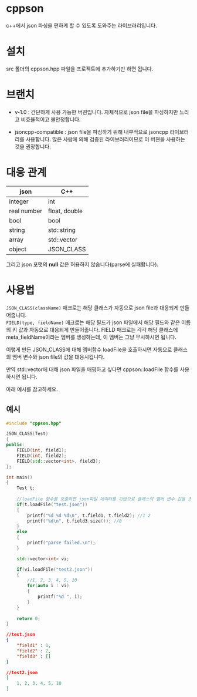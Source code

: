 # cppson

c++에서 json 파싱을 편하게 할 수 있도록 도와주는 라이브러리입니다.

# 설치
src 폴더의 cppson.hpp 파일을 프로젝트에 추가하기만 하면 됩니다.

# 브랜치
- v-1.0 : 간단하게 사용 가능한 버젼입니다. 자체적으로 json file을 파싱하지만 느리고 비효율적이고 불안정합니다.

- jsoncpp-compatible : json file을 파싱하기 위해 내부적으로 jsoncpp 라이브러리를 사용합니다. 많은 사람에 의해 검증된 라이브러리이므로 이 버젼을 사용하는 것을 권장합니다.

# 대응 관계

| json        | C++            |
| -------     | -------------- |
| integer     | int            |
| real number | float, double  |
| bool        | bool           |
| string      | std::string    |
| array       | std::vector<T> |
| object      | JSON_CLASS     |

그리고 json 포맷의 **null** 값은 허용하지 않습니다(parse에 실패합니다).

# 사용법
```JSON_CLASS(className)``` 매크로는 해당 클래스가 자동으로 json file과 대응되게 만들어줍니다.  
```FIELD(type, fieldName)``` 매크로는 해당 필드가 json 파일에서 해당 필드와 같은 이름의 키 값과 자동으로 대응되게 만들어줍니다. FIELD 매크로는 각각 해당 클래스에 meta_fieldName이라는 멤버를 생성하는데, 이 멤버는 그냥 무시하시면 됩니다.

이렇게 만든 JSON_CLASS에 대해 멤버함수 loadFile을 호출하시면 자동으로 클래스의 멤버 변수와 json file의 값을 대응시킵니다.

만약 std::vector에 대해 json 파일을 매핑하고 싶다면 cppson::loadFile 함수를 사용하시면 됩니다.

아래 예시를 참고하세요.

## 예시

```C++
#include "cppson.hpp"

JSON_CLASS(Test)
{
public:
	FIELD(int, field1);
	FIELD(int, field2);
	FIELD(std::vector<int>, field3);
};

int main()
{
	Test t;
	
	//loadFile 함수를 호출하면 json파일 데이터를 기반으로 클래스의 멤버 변수 값을 초기화 시킵니다.
	if(t.loadFile("test.json"))
	{
		printf("%d %d %d\n", t.field1, t.field2); //1 2
		printf("%d\n", t.field3.size()); //0
	}
	else
	{
		printf("parse failed.\n");
	}

	std::vector<int> vi;

	if(vi.loadFile("test2.json"))
	{
		//1, 2, 3, 4, 5, 10
		for(auto i : vi)
		{
			printf("%d ", i);
		}
	}
	
	return 0;
}
```

```json
//test.json
{
	"field1" : 1,
	"field2" : 2,
	"field3" : []
}
```

```json
//test2.json
[
	1, 2, 3, 4, 5, 10
]
```
